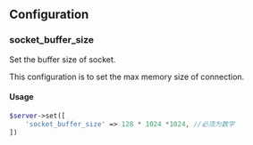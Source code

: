 ## Configuration

### socket_buffer_size

Set the buffer size of socket.

This configuration is to set the max memory size of connection. 

#### Usage

```php
$server->set([
    'socket_buffer_size' => 128 * 1024 *1024, //必须为数字
])
```
